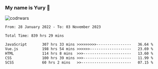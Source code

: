 ### My name is Yury 👋 
![codrwars](https://www.codewars.com/users/litury/badges/micro) 


<!--START_SECTION:waka-->

```txt
From: 28 January 2022 - To: 03 November 2023

Total Time: 839 hrs 29 mins

JavaScript       307 hrs 33 mins >>>>>>>>>----------------   36.64 %
Vue.js           198 hrs 54 mins >>>>>>-------------------   23.69 %
HTML             114 hrs 8 mins  >>>----------------------   13.60 %
CSS              100 hrs 39 mins >>>----------------------   11.99 %
SCSS             60 hrs 2 mins   >>-----------------------   07.15 %
```

<!--END_SECTION:waka-->

